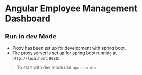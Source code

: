 # Angular Employee Management Dashboard

## Run in dev Mode

* Proxy has been set up for development with spring boot.
* The proxy server is set up for spring boot running at `http://localhost:8080`.

> To start witn dev mode use `npm run dev`
